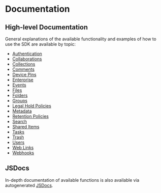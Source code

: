 # Documentation

## High-level Documentation

General explanations of the available functionality and examples of how to use
the SDK are available by topic:

- [Authentication](authentication.md)
- [Collaborations](collaborations.md)
- [Collections](collections.md)
- [Comments](comments.md)
- [Device Pins](device-pins.md)
- [Enterprise](enterprise.md)
- [Events](events.md)
- [Files](files.md)
- [Folders](folders.md)
- [Groups](groups.md)
- [Legal Hold Policies](legal-hold-policies.md)
- [Metadata](metadata.md)
- [Retention Policies](retention-policies.md)
- [Search](search.md)
- [Shared Items](shared-items.md)
- [Tasks](tasks.md)
- [Trash](trash.md)
- [Users](users.md)
- [Web Links](web-links.md)
- [Webhooks](webhooks.md)

## JSDocs

In-depth documentation of available functions is also available via autogenerated
[JSDocs](https://rawgit.com/box/box-node-sdk/master/docs/jsdoc/index.html).
